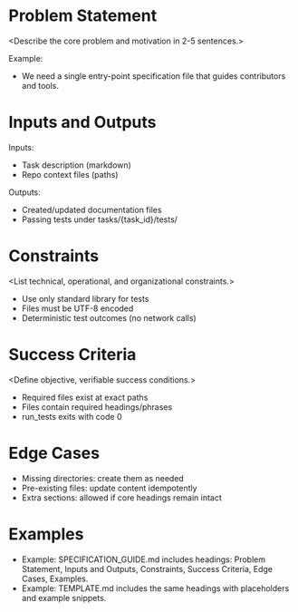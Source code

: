 # Problem Statement
<Describe the core problem and motivation in 2-5 sentences.>

Example:
- We need a single entry-point specification file that guides contributors and tools.

# Inputs and Outputs
<Enumerate all inputs and outputs with types and examples.>

Inputs:
- Task description (markdown)
- Repo context files (paths)

Outputs:
- Created/updated documentation files
- Passing tests under tasks/{task_id}/tests/

# Constraints
<List technical, operational, and organizational constraints.>

- Use only standard library for tests
- Files must be UTF-8 encoded
- Deterministic test outcomes (no network calls)

# Success Criteria
<Define objective, verifiable success conditions.>

- Required files exist at exact paths
- Files contain required headings/phrases
- run_tests exits with code 0

# Edge Cases
<List edge cases and expected handling.>

- Missing directories: create them as needed
- Pre-existing files: update content idempotently
- Extra sections: allowed if core headings remain intact

# Examples
<Provide concrete examples of correct outputs.>

- Example: SPECIFICATION_GUIDE.md includes headings: Problem Statement, Inputs and Outputs, Constraints, Success Criteria, Edge Cases, Examples.
- Example: TEMPLATE.md includes the same headings with placeholders and example snippets.